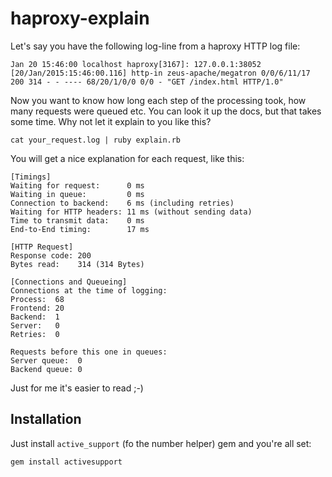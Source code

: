 # haproxy-explain

Let's say you have the following log-line from a haproxy HTTP log file:

```
Jan 20 15:46:00 localhost haproxy[3167]: 127.0.0.1:38052 [20/Jan/2015:15:46:00.116] http-in zeus-apache/megatron 0/0/6/11/17 200 314 - - ---- 68/20/1/0/0 0/0 - "GET /index.html HTTP/1.0"
```

Now you want to know how long each step of the processing took, how many requests were queued etc. You can look it up the docs, but that takes some time. Why not let it explain to you like this?

`cat your_request.log | ruby explain.rb`

You will get a nice explanation for each request, like this:

```
[Timings]
Waiting for request:      0 ms
Waiting in queue:         0 ms
Connection to backend:    6 ms (including retries)
Waiting for HTTP headers: 11 ms (without sending data)
Time to transmit data:    0 ms
End-to-End timing:        17 ms

[HTTP Request]
Response code: 200
Bytes read:    314 (314 Bytes)

[Connections and Queueing]
Connections at the time of logging:
Process:  68
Frontend: 20
Backend:  1
Server:   0
Retries:  0

Requests before this one in queues:
Server queue:  0
Backend queue: 0
```

Just for me it's easier to read ;-)

## Installation

Just install `active_support` (fo the number helper) gem and you're all set:

```
gem install activesupport
```
